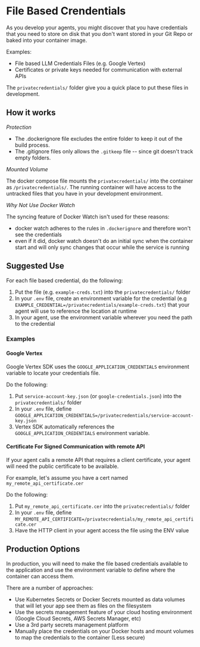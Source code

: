 # File Based Crendentials

As you develop your agents, you might discover that you have credentials that you need to store on disk that you don't want stored in your Git Repo or baked into your container image.

Examples:
- File based LLM Credentials Files (e.g. Google Vertex)
- Certificates or private keys needed for communication with external APIs


The `privatecredentials/` folder give you a quick place to put these files in development.


## How it works

*Protection*
- The .dockerignore file excludes the entire folder to keep it out of the build process.
- The .gitignore files only allows the `.gitkeep` file -- since git doesn't track empty folders.


*Mounted Volume*

The docker compose file mounts the `privatecredentials/` into the container as `/privatecredentials/`. The running container will have access to the untracked files that you have in your development environment.


*Why Not Use Docker Watch*

The syncing feature of Docker Watch isn't used for these reasons:
- docker watch adheres to the rules in `.dockerignore` and therefore won't see the credentials
- even if it did, docker watch doesn't do an initial sync when the container start and will only sync changes that occur while the service is running


## Suggested Use


For each file based credential, do the following:
1. Put the file (e.g. `example-creds.txt`) into the `privatecredentials/` folder
2. In your `.env` file, create an environment variable for the credential (e.g `EXAMPLE_CREDENTIAL=/privatecredentials/example-creds.txt`) that your agent will use to reference the location at runtime
3. In your agent, use the environment variable wherever you need the path to the credential


### Examples

#### Google Vertex
Google Vertex SDK uses the `GOOGLE_APPLICATION_CREDENTIALS` environment variable to locate your credentials file.

Do the following:
1. Put `service-account-key.json` (or `google-credentials.json`)  into the `privatecredentials/` folder
2. In your `.env` file, define `GOOGLE_APPLICATION_CREDENTIALS=/privatecredentials/service-account-key.json`
3. Vertex SDK automatically references the `GOOGLE_APPLICATION_CREDENTIALS` environment variable.



#### Certificate For Signed Communication with remote API
If your agent calls a remote API that requires a client certificate, your agent will need the public certificate to be available.

For example, let's assume you have a cert named `my_remote_api_certificate.cer`

Do the following:
1. Put `my_remote_api_certificate.cer`  into the `privatecredentials/` folder
2. In your `.env` file, define `MY_REMOTE_API_CERTIFICATE=/privatecredentials/my_remote_api_certificate.cer`
3. Have the HTTP client in your agent access the file using the ENV value



## Production Options

In production, you will need to make the file based credentials available to the application and use the environment variable to define where the container can access them.

There are a number of approaches:

- Use Kubernetes Secrets or Docker Secrets mounted as data volumes that will let your app see them as files on the filesystem
- Use the secrets management feature of your cloud hosting environment (Google Cloud Secrets, AWS Secrets Manager, etc)
- Use a 3rd party secrets management platform
- Manually place the credentials on your Docker hosts and mount volumes to map the credentials to the container (Less secure)
